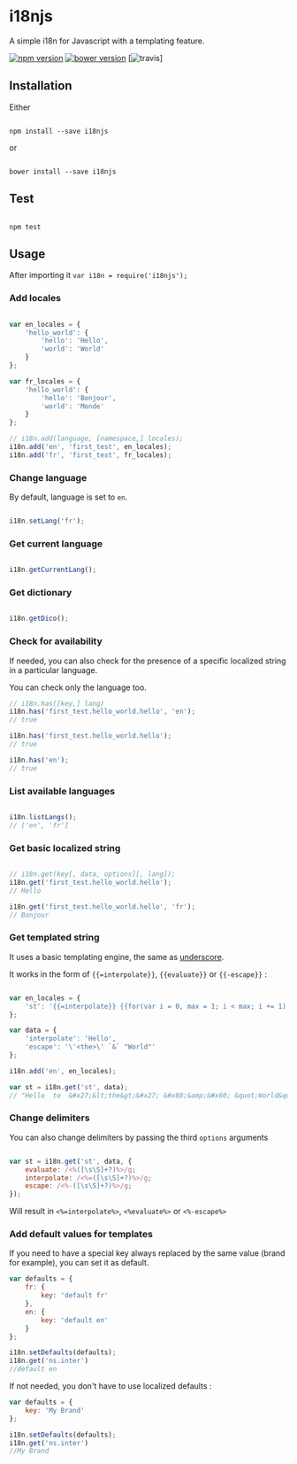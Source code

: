 # i18njs

A simple i18n for Javascript with a templating feature.

[![npm version](https://img.shields.io/npm/v/i18njs.svg?style=flat)](http://badge.fury.io/js/i18njs)
[![bower version](https://img.shields.io/bower/v/i18njs.svg?style=flat)](http://bower.io/search/?q=i18njs)
[![travis](https://travis-ci.org/yoannmoinet/i18njs.svg)]

## Installation

Either

```node

npm install --save i18njs

```

or

```node

bower install --save i18njs

```

## Test

```node

npm test

```

## Usage

After importing it `var i18n = require('i18njs');`

### Add locales

```javascript

var en_locales = {
	'hello_world': {
		'hello': 'Hello',
		'world': 'World'
	}
};

var fr_locales = {
	'hello_world': {
		'hello': 'Bonjour',
		'world': 'Monde'
	}
};

// i18n.add(language, [namespace,] locales);
i18n.add('en', 'first_test', en_locales);
i18n.add('fr', 'first_test', fr_locales);

```

### Change language

By default, language is set to `en`.

```javascript

i18n.setLang('fr');

```

### Get current language

```javascript

i18n.getCurrentLang();

```

### Get dictionary

```javascript

i18n.getDico();

```
### Check for availability

If needed, you can also check for the presence of a specific localized string in a particular language.

You can check only the language too.

 ```javascript
 // i18n.has([key,] lang)
 i18n.has('first_test.hello_world.hello', 'en');
 // true

 i18n.has('first_test.hello_world.hello');
 // true

 i18n.has('en');
 // true
 ```

### List available languages

```javascript

i18n.listLangs();
// ['en', 'fr']

```

### Get basic localized string

```javascript

// i18n.get(key[, data, options][, lang]);
i18n.get('first_test.hello_world.hello');
// Hello

i18n.get('first_test.hello_world.hello', 'fr');
// Bonjour

```

### Get templated string

It uses a basic templating engine, the same as [underscore](http://underscorejs.org/#template).

It works in the form of `{{=interpolate}}`, `{{evaluate}}` or `{{-escape}}` :

```javascript

var en_locales = {
	'st': '{{=interpolate}} {{for(var i = 0, max = 1; i < max; i += 1) {}}to{{}}} {{-escape}}'
};

var data = {
	'interpolate': 'Hello',
	'escape': '\'<the>\' `&` "World"'
};

i18n.add('en', en_locales);

var st = i18n.get('st', data);
// "Hello  to  &#x27;&lt;the&gt;&#x27; &#x60;&amp;&#x60; &quot;World&quot;"

```

### Change delimiters

You can also change delimiters by passing the third `options` arguments

```javascript

var st = i18n.get('st', data, {
	evaluate: /<%([\s\S]+?)%>/g;
    interpolate: /<%=([\s\S]+?)%>/g;
    escape: /<%-([\s\S]+?)%>/g;
});

```

Will result in `<%=interpolate%>`, `<%evaluate%>` or `<%-escape%>`

### Add default values for templates

If you need to have a special key always replaced by the same value (brand for example),
you can set it as default.

```javascript
var defaults = {
	fr: {
		key: 'default fr'
	},
	en: {
		key: 'default en'
	}
};

i18n.setDefaults(defaults);
i18n.get('ns.inter')
//default en
```

If not needed, you don't have to use localized defaults :

```javascript
var defaults = {
	key: 'My Brand'
};

i18n.setDefaults(defaults);
i18n.get('ns.inter')
//My Brand
```
